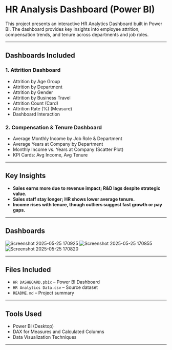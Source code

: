 # HR Analysis Dashboard (Power BI)

This project presents an interactive HR Analytics Dashboard built in Power BI. The dashboard provides key insights into employee attrition, compensation trends, and tenure across departments and job roles.

---
##  Dashboards Included

### 1. **Attrition Dashboard**
- Attrition by Age Group
- Attrition by Department
- Attrition by Gender
- Attrition by Business Travel
- Attrition Count (Card)
- Attrition Rate (%) (Measure)
- Dashboard Interaction 
### 2. **Compensation & Tenure Dashboard**
- Average Monthly Income by Job Role & Department
- Average Years at Company by Department
- Monthly Income vs. Years at Company (Scatter Plot)
- KPI Cards: Avg Income, Avg Tenure

---

##  Key Insights
- **Sales earns more due to revenue impact; R&D lags despite strategic value.**
- **Sales staff stay longer; HR shows lower average tenure.**
- **Income rises with tenure, though outliers suggest fast growth or pay gaps.**

---
## Dashboards
![Screenshot 2025-05-25 170925](https://github.com/user-attachments/assets/96a8be9c-00b3-4a18-b170-bd44d73c396d)
![Screenshot 2025-05-25 170855](https://github.com/user-attachments/assets/92dee464-0f9f-4341-b35a-62424f21cbe7)
![Screenshot 2025-05-25 170820](https://github.com/user-attachments/assets/9bd19697-c0b6-4cdc-b7e5-6b78e28cdb21)

---

##  Files Included

- `HR DASHBOARD.pbix` – Power BI Dashboard
- `HR Analytics Data.csv` – Source dataset
- `README.md` – Project summary

---

##  Tools Used
- Power BI (Desktop)
- DAX for Measures and Calculated Columns
- Data Visualization Techniques

---
